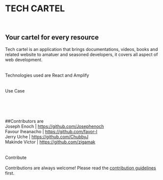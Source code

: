 <h1>TECH CARTEL</h1> <br> 
<h2>Your cartel for every resource</h2>
Tech cartel is an application that brings documentations, videos, books and related website to amatuer and seasoned developers, it covers all aspect of web development. <br><br><br>
Technologies used are React and Amplify
<br><br><br>
Use Case

<br><br><br><br>
##Contributors are 
<br> Joseph Enoch | https://github.com/Josephenoch
<br> Favour Iheanacho | https://github.com/favor-I
<br> Jerry Uche | https://github.com/ChubbyJ
<br> Makinde Victor | https://github.com/zigamak  
<br><br>
Contribute<br><br>
Contributions are always welcome!
Please read the [contribution guidelines](contributing.md) first.
<br><br>
